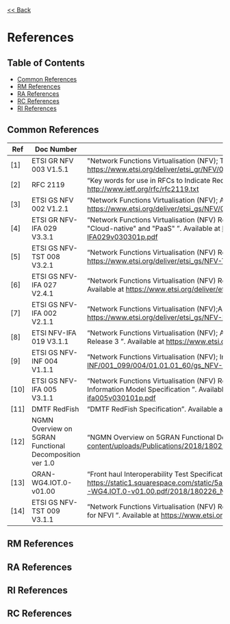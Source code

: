 [<< Back](../)

# References

## Table of Contents
* [Common References](#1.1)
* [RM References](#1.2)
* [RA References](#1.3)
* [RC References](#1.4)
* [RI References](#1.5)

<a name="1.1"></a>
## Common References

|Ref	   | Doc Number	            |Title          |
|--------  |------------------------|---------------|
| [1]      | ETSI GR NFV 003 V1.5.1 | "Network Functions Virtualisation (NFV); Terminology for Main Concepts in NFV", January 2020. Available at https://www.etsi.org/deliver/etsi_gr/NFV/001_099/003/01.05.01_60/gr_NFV003v010501p.pdf |
| [2]      |  RFC 2119              | “Key words for use in RFCs to Indicate Requirement Levels”, S. Bradner, March 1997. Available at http://www.ietf.org/rfc/rfc2119.txt |
| [3]      | ETSI GS NFV 002 V1.2.1 | “Network Functions Virtualisation (NFV); Architectural Framework”. Available at https://www.etsi.org/deliver/etsi_gs/NFV/001_099/002/01.02.01_60/gs_NFV002v010201p.pdf |
| [4]      | ETSI GR NFV-IFA 029 V3.3.1 | “Network Functions Virtualisation (NFV) Release 3; Architecture; Report on the Enhancements of the NFV architecture towards "Cloud-native" and "PaaS" ”. Available at https://www.etsi.org/deliver/etsi_gr/NFV-IFA/001_099/029/03.03.01_60/gr_NFV-IFA029v030301p.pdf |
| [5]      | ETSI GS NFV-TST 008 V3.2.1 | “Network Functions Virtualisation (NFV) Release 3; Testing; NFVI Compute and Network Metrics Specification”. Available at https://www.etsi.org/deliver/etsi_gs/NFV-TST/001_099/008/03.02.01_60/gs_NFV-TST008v030201p.pdf |
| [6]      | ETSI GS NFV-IFA 027 V2.4.1 | “Network Functions Virtualisation (NFV) Release 2; Management and Orchestration; Performance Measurements Specification”. Available at https://www.etsi.org/deliver/etsi_gs/NFV-IFA/001_099/027/02.04.01_60/gs_nfv-ifa027v020401p.pdf |
| [7]      | ETSI GS NFV-IFA 002 V2.1.1 | “Network Functions Virtualisation (NFV);Acceleration Technologies; VNF Interfaces Specification”. Available at https://www.etsi.org/deliver/etsi_gs/NFV-IFA/001_099/002/02.01.01_60/gs_NFV-IFA002v020101p.pdf |
| [8]      | ETSI NFV-IFA 019 V3.1.1 | “Network Functions Virtualisation (NFV); Acceleration Technologies; Acceleration Resource Management Interface Specification; Release 3 ”. Available at https://www.etsi.org/deliver/etsi_gs/nfv-ifa/001_099/019/03.01.01_60/gs_nfv-ifa019v030101p.pdf |
| [9]      | ETSI GS NFV-INF 004 V1.1.1 | “Network Functions Virtualisation (NFV); Infrastructure; Hypervisor Domain”. Available at https://www.etsi.org/deliver/etsi_gs/NFV-INF/001_099/004/01.01.01_60/gs_NFV-INF004v010101p.pdf |
| [10]      | ETSI GS NFV-IFA 005 V3.1.1 | “Network Functions Virtualisation (NFV) Release 3; Management and Orchestration; Or-Vi reference point - Interface and Information Model Specification ”. Available at https://www.etsi.org/deliver/etsi_gs/nfv-ifa/001_099/005/03.01.01_60/gs_nfv-ifa005v030101p.pdf |
| [11]      | DMTF RedFish | “DMTF RedFish Specification”. Available at https://www.dmtf.org/standards/redfish |
| [12]      | NGMN Overview on 5GRAN Functional Decomposition ver 1.0 | “NGMN Overview on 5GRAN Functional Decomposition”. Available at  https://www.ngmn.org/wp-content/uploads/Publications/2018/180226_NGMN_RANFSX_D1_V20_Final.pdf |
| [13]      | ORAN-WG4.IOT.0-v01.00 | “Front haul Interoperability Test Specification(IOT)”. Available at  https://static1.squarespace.com/static/5ad774cce74940d7115044b0/t/5db36ffa820b8d29022b6d08/1572040705841/ORAN-WG4.IOT.0-v01.00.pdf/2018/180226_NGMN_RANFSX_D1_V20_Final.pdf |
| [14]      | ETSI GS NFV-TST 009 V3.1.1 | “Network Functions Virtualisation (NFV) Release 3; Testing; Specification of Networking Benchmarks and  Measurement Methods for NFVI ”. Available at https://www.etsi.org/deliver/etsi_gs/NFV-TST/001_099/009/03.01.01_60/gs_NFV-TST009v030101p.pdf |

<a name="1.2"></a>
## RM References

<a name="1.3"></a>
## RA References

<a name="1.4"></a>
## RI References

<a name="1.4"></a>
## RC References
